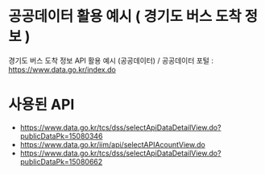 # 공공데이터 활용 예시 ( 경기도 버스 도착 정보 )

경기도 버스 도착 정보 API 활용 예시 (공공데이터) 
/ 공공데이터 포털 : https://www.data.go.kr/index.do

# 사용된 API
- https://www.data.go.kr/tcs/dss/selectApiDataDetailView.do?publicDataPk=15080346
- https://www.data.go.kr/iim/api/selectAPIAcountView.do
- https://www.data.go.kr/tcs/dss/selectApiDataDetailView.do?publicDataPk=15080662

